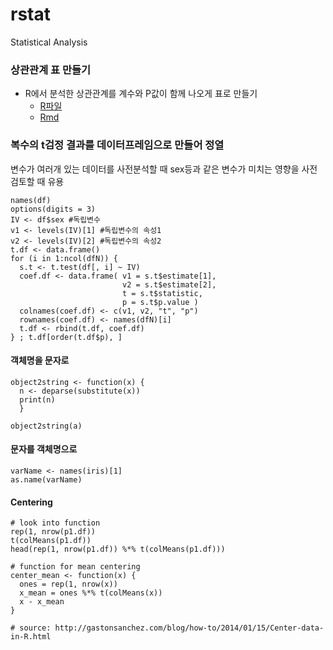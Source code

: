 # rstat
Statistical Analysis


### 상관관계 표 만들기
- R에서 분석한 상관관계를 계수와 P값이 함께 나오게 표로 만들기 
  - [R파일](https://github.com/dataminds/rtip/blob/master/correlatonMatrix_table.R)
  - [Rmd](https://github.com/dataminds/rstat/blob/master/correlatonMatrix_table_note.Rmd)


### 복수의 t검정 결과를 데이터프레임으로 만들어 정열
변수가 여러개 있는 데이터를 사전분석할 때 sex등과 같은 변수가 미치는 영향을 사전 검토할 때 유용

```
names(df)
options(digits = 3)
IV <- df$sex #독립변수
v1 <- levels(IV)[1] #독립변수의 속성1
v2 <- levels(IV)[2] #독립변수의 속성2
t.df <- data.frame()
for (i in 1:ncol(dfN)) {
  s.t <- t.test(df[, i] ~ IV)
  coef.df <- data.frame( v1 = s.t$estimate[1],
                         v2 = s.t$estimate[2],
                         t = s.t$statistic,
                         p = s.t$p.value )
  colnames(coef.df) <- c(v1, v2, "t", "p")
  rownames(coef.df) <- names(dfN)[i]
  t.df <- rbind(t.df, coef.df)
} ; t.df[order(t.df$p), ]
```

#### 객체명을 문자로 
```
object2string <- function(x) {
  n <- deparse(substitute(x))
  print(n)
  }

object2string(a)
```

#### 문자를 객체명으로
```
varName <- names(iris)[1] 
as.name(varName)
```

#### Centering

```
# look into function
rep(1, nrow(p1.df))
t(colMeans(p1.df))
head(rep(1, nrow(p1.df)) %*% t(colMeans(p1.df)))

# function for mean centering
center_mean <- function(x) {
  ones = rep(1, nrow(x))
  x_mean = ones %*% t(colMeans(x))
  x - x_mean
}

# source: http://gastonsanchez.com/blog/how-to/2014/01/15/Center-data-in-R.html
```

